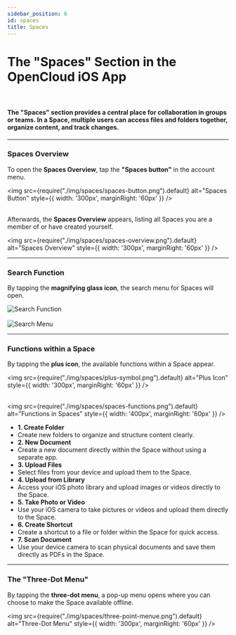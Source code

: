 ```yaml
---
sidebar_position: 6
id: spaces
title: Spaces
---
```


# The "Spaces" Section in the OpenCloud iOS App
<br/>

#### The **"Spaces" section** provides a central place for collaboration in groups or teams. In a Space, multiple users can access files and folders together, organize content, and track changes.

---

### Spaces Overview

To open the **Spaces Overview**, tap the **"Spaces button"** in the account menu.

<img src={require("./img/spaces/spaces-button.png").default} alt="Spaces Button" style={{ width: '300px', marginRight: '60px' }} />
<br/><br/>

Afterwards, the **Spaces Overview** appears, listing all Spaces you are a member of or have created yourself.

<img src={require("./img/spaces/spaces-overview.png").default} alt="Spaces Overview" style={{ width: '300px', marginRight: '60px' }} />

---

### Search Function

By tapping the **magnifying glass icon**, the search menu for Spaces will open.

<div style={{ display: 'flex', gap: '10px' }}>
<img src={require("./img/spaces/search-button.png").default} alt="Search Function" style={{ width: '300px', marginRight: '60px' }} />
<br/><br/>
<img src={require("./img/spaces/search-menue.png").default} alt="Search Menu" style={{ width: '300px', marginRight: '60px' }} />
</div>

---

### Functions within a Space

By tapping the **plus icon**, the available functions within a Space appear.

<img src={require("./img/spaces/plus-symbol.png").default} alt="Plus Icon" style={{ width: '300px', marginRight: '60px' }} />
<br/><br/>

<div style={{ display: 'flex', alignItems: 'center' }}>

<img src={require("./img/spaces/spaces-functions.png").default} alt="Functions in Spaces" style={{ width: '400px', marginRight: '60px' }} />

<ul style={{ listStyleType: 'none', padding: 0, margin: 0, width: '100%' }}>

  <li style={{ backgroundColor: '#E2BAFF', padding: '4px', color: 'var(--my-text-color)' }}><strong>1. Create Folder</strong></li>
  <li style={{ backgroundColor: '#EDD5FF', padding: '0px', color: 'var(--my-text-color)' }}>Create new folders to organize and structure content clearly.</li>

  <li style={{ backgroundColor: '#E2BAFF', padding: '4px', color: 'var(--my-text-color)' }}><strong>2. New Document</strong></li>
  <li style={{ backgroundColor: '#EDD5FF', padding: '0px', color: 'var(--my-text-color)' }}>Create a new document directly within the Space without using a separate app.</li>

  <li style={{ backgroundColor: '#E2BAFF', padding: '4px', color: 'var(--my-text-color)' }}><strong>3. Upload Files</strong></li>
  <li style={{ backgroundColor: '#EDD5FF', padding: '0px', color: 'var(--my-text-color)' }}>Select files from your device and upload them to the Space.</li>

  <li style={{ backgroundColor: '#E2BAFF', padding: '4px', color: 'var(--my-text-color)' }}><strong>4. Upload from Library</strong></li>
  <li style={{ backgroundColor: '#EDD5FF', padding: '0px', color: 'var(--my-text-color)' }}>Access your iOS photo library and upload images or videos directly to the Space.</li>

  <li style={{ backgroundColor: '#E2BAFF', padding: '4px', color: 'var(--my-text-color)' }}><strong>5. Take Photo or Video</strong></li>
  <li style={{ backgroundColor: '#EDD5FF', padding: '0px', color: 'var(--my-text-color)' }}>Use your iOS camera to take pictures or videos and upload them directly to the Space.</li>

  <li style={{ backgroundColor: '#E2BAFF', padding: '4px', color: 'var(--my-text-color)' }}><strong>6. Create Shortcut</strong></li>
  <li style={{ backgroundColor: '#EDD5FF', padding: '0px', color: 'var(--my-text-color)' }}>Create a shortcut to a file or folder within the Space for quick access.</li>

  <li style={{ backgroundColor: '#E2BAFF', padding: '4px', color: 'var(--my-text-color)' }}><strong>7. Scan Document</strong></li>
  <li style={{ backgroundColor: '#EDD5FF', padding: '0px', color: 'var(--my-text-color)' }}>Use your device camera to scan physical documents and save them directly as PDFs in the Space.</li>

</ul>

</div>

---

### The "Three-Dot Menu"

By tapping the **three-dot menu**, a pop-up menu opens where you can choose to make the Space available offline.

<img src={require("./img/spaces/three-point-menue.png").default} alt="Three-Dot Menu" style={{ width: '300px', marginRight: '60px' }} />
